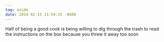 ```yaml
---
tag: aside
date: 2019-02-15 11:54:15 -0600
---
```

Half of being a good cook is being willing to dig through the trash to read the instructions on the box because you threw it away too soon